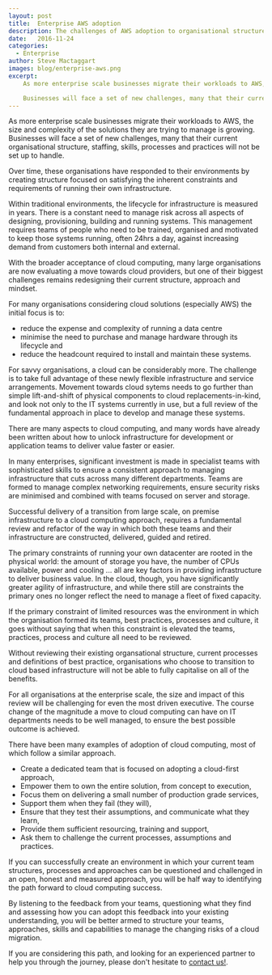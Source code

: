 ```yaml
---
layout: post
title:  Enterprise AWS adoption
description: The challenges of AWS adoption to organisational structures, staffing, skills, processes & practices
date:   2016-11-24
categories:
  - Enterprise
author: Steve Mactaggart
images: blog/enterprise-aws.png
excerpt:
    As more enterprise scale businesses migrate their workloads to AWS, the size and complexity of the solutions they are trying to manage is growing.

    Businesses will face a set of new challenges, many that their current organisational structure, staffing, skills, processes and practices will not be set up to handle.
---
```


As more enterprise scale businesses migrate their workloads to AWS, the size and complexity of the solutions they are trying to manage is growing. Businesses will face a set of new challenges, many that their current organisational structure, staffing, skills, processes and practices will not be set up to handle.

Over time, these organisations have responded to their environments by creating structure focused on satisfying the inherent constraints and requirements of running their own infrastructure.

Within traditional environments, the lifecycle for infrastructure is measured in years. There is a constant need to manage risk across all aspects of designing, provisioning, building and running systems. This management requires teams of people who need to be trained, organised and motivated to keep those systems running, often 24hrs a day, against increasing demand from customers both internal and external.

With the broader acceptance of cloud computing, many large organisations are now evaluating a move towards cloud providers, but one of their biggest challenges remains redesigning their current structure, approach and mindset.

For many organisations considering cloud solutions (especially AWS) the initial focus is to:
 * reduce the expense and complexity of running a data centre
 * minimise the need to purchase and manage hardware through its lifecycle and
 * reduce the headcount required to install and maintain these systems.

For savvy organisations, a cloud can be considerably more.  The challenge is to take full advantage of these newly flexible infrastructure and service arrangements. Movement towards cloud sytems needs to go further than simple lift-and-shift of physical components to cloud replacements-in-kind, and look not only to the IT systems currently in use, but a full review of the fundamental approach in place to develop and manage these systems.

There are many aspects to cloud computing, and many words have already been written about how to unlock infrastructure for development or application teams to deliver value faster or easier.

In many enterprises, significant investment is made in specialist teams with sophisticated skills to ensure a consistent approach to managing infrastructure that cuts across many different departments.  Teams are formed to manage complex networking requirements, ensure security risks are minimised and combined with teams focused on server and storage.

Successful delivery of a transition from large scale, on premise infrastructure to a cloud computing approach, requires a fundamental review and refactor of the way in which both these teams and their infrastructure are constructed, delivered, guided and retired.

The primary constraints of running your own datacenter are rooted in the physical world: the amount of storage you have, the number of CPUs available, power and cooling ... all are key factors in providing infrastructure to deliver business value. In the cloud, though, you have significantly greater agility of infrastructure, and while there still are constraints the primary ones no longer reflect the need to manage a fleet of fixed capacity.

If the primary constraint of limited resources was the environment in which the organisation formed its teams, best practices, processes and culture, it goes without saying that when this constraint is elevated the teams, practices, process and culture all need to be reviewed.

Without reviewing their existing organsational structure, current processes and definitions of best practice, organisations who choose to transition to cloud based infrastructure will not be able to fully capitalise on all of the benefits.

For all organisations at the enterprise scale, the size and impact of this review will be challenging for even the most driven executive. The course change of the magnitude a move to cloud computing can have on IT departments needs to be well managed, to ensure the best possible outcome is achieved.

There have been many examples of adoption of cloud computing, most of which follow a similar approach.

* Create a dedicated team that is focused on adopting a cloud-first approach,
* Empower them to own the entire solution, from concept to execution,
* Focus them on delivering a small number of production grade services,
* Support them when they fail (they will),
* Ensure that they test their assumptions, and communicate what they learn,
* Provide them sufficient resourcing, training and support,
* Ask them to challenge the current processes, assumptions and practices.

If you can successfully create an environment in which your current team structures, processes and approaches can be questioned and challenged in an open, honest and measured approach, you will be half way to identifying the path forward to cloud computing success.

By listening to the feedback from your teams, questioning what they find and assessing how you can adopt this feedback into your existing understanding, you will be better armed to structure your teams, approaches, skills and capabilities to manage the changing risks of a cloud migration.

If you are considering this path, and looking for an experienced partner to help you through the journey, please don't hesitate to <a href="https://cevo.com.au/contact.html">contact us!</a>.
